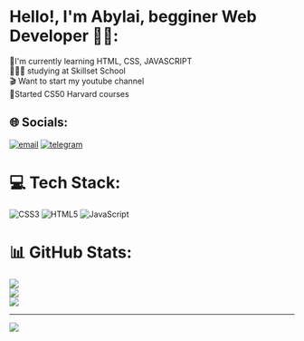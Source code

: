 # Hello!, I'm Abylai, begginer Web Developer 👋🏼:
🧠I'm currently learning HTML, CSS, JAVASCRIPT <br>
👨🏼‍🎓 studying at Skillset School <br>
🎬 Want to start my youtube channel<br>
💫Started CS50 Harvard courses<br>


## 🌐 Socials:
[![email](https://img.shields.io/badge/Email-D14836?logo=gmail&logoColor=white)](mailto:9sabyrzhan@gmail.com) 
[![telegram](https://img.shields.io/badge/Telegram-2CA5E0?logo=telegram&logoColor=white)](https://t.me/sabyrzhan007)

# 💻 Tech Stack:
![CSS3](https://img.shields.io/badge/css3-%231572B6.svg?style=for-the-badge&logo=css3&logoColor=white) ![HTML5](https://img.shields.io/badge/html5-%23E34F26.svg?style=for-the-badge&logo=html5&logoColor=white) ![JavaScript](https://img.shields.io/badge/javascript-%23323330.svg?style=for-the-badge&logo=javascript&logoColor=%23F7DF1E)
# 📊 GitHub Stats:
![](https://github-readme-stats.vercel.app/api?username=fonyz444&theme=dark&hide_border=false&include_all_commits=false&count_private=false)<br/>
![](https://nirzak-streak-stats.vercel.app/?user=fonyz444&theme=dark&hide_border=false)<br/>
![](https://github-readme-stats.vercel.app/api/top-langs/?username=fonyz444&theme=dark&hide_border=false&include_all_commits=false&count_private=false&layout=compact)

---
[![](https://visitcount.itsvg.in/api?id=fonyz444&icon=0&color=0)](https://visitcount.itsvg.in)

<!-- Proudly created with GPRM ( https://gprm.itsvg.in ) -->
